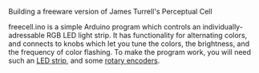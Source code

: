 Building a freeware version of James Turrell's Perceptual Cell

freecell.ino is a simple Arduino program which controls an individually-adressable RGB LED light strip. It has functionality for alternating colors, and connects to knobs which let you tune the colors, the brightness, and the frequency of color flashing. To make the program work, you will need such an [LED strip](https://www.amazon.com/gp/slredirect/picassoRedirect.html/ref=pa_sp_atf_aps_sr_pg1_1?ie=UTF8&adId=A03814872L7ONU4592CTW&url=%2FBTF-LIGHTING-Flexible-Individually-Addressable-Non-waterproof%2Fdp%2FB01CDTEJBG%2Fref%3Dsr_1_1_sspa%3Fdchild%3D1%26keywords%3Dindividually%2Baddressable%2Bled%2Bstrip%26qid%3D1631910818%26sr%3D8-1-spons%26psc%3D1&qualifier=1631910818&id=1422483938956947&widgetName=sp_atf), and some [rotary encoders](https://www.amazon.com/gp/slredirect/picassoRedirect.html/ref=pa_sp_atf_aps_sr_pg1_1?ie=UTF8&adId=A00839591PZFIM85UFSAD&url=%2FCylewet-Encoder-15%25C3%259716-5-Arduino-CYT1062%2Fdp%2FB06XQTHDRR%2Fref%3Dsr_1_1_sspa%3Fdchild%3D1%26keywords%3Drotary%2Bencoder%26qid%3D1631910850%26sr%3D8-1-spons%26psc%3D1&qualifier=1631910850&id=2641069559365459&widgetName=sp_atf).
